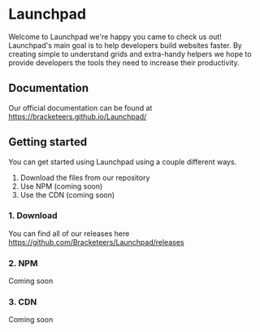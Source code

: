 # Launchpad

Welcome to Launchpad we're happy you came to check us out! Launchpad's main goal is to help developers build websites faster. By creating simple to understand grids and extra-handy helpers we hope to provide developers the tools they need to increase their productivity.

## Documentation

Our official documentation can be found at https://bracketeers.github.io/Launchpad/

## Getting started

You can get started using Launchpad using a couple different ways.

1. Download the files from our repository
2. Use NPM (coming soon)
3. Use the CDN (coming soon)

### 1. Download
You can find all of our releases here <https://github.com/Bracketeers/Launchpad/releases>

### 2. NPM
Coming soon

### 3. CDN
Coming soon
